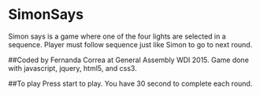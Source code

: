 # SimonSays
Simon says is a game where one of the four lights are selected in a sequence. Player must follow sequence just like Simon to go to next round. 

##Coded by
Fernanda Correa at General Assembly WDI 2015.
Game done with javascript, jquery, html5, and css3.

##To play
Press start to play.
You have 30 second to complete each round. 

